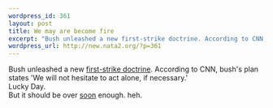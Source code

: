 ```yaml
--- 
wordpress_id: 361
layout: post
title: We may are become fire
excerpt: "Bush unleashed a new first-strike doctrine. According to CNN, bush's plan states 'We will not hesitate to act alone, if necessary.'Lucky Day.But it should be over soon enough. heh. "
wordpress_url: http://new.nata2.org/?p=361
---
```

Bush unleashed a new <a href="http://www.cnn.com/2002/ALLPOLITICS/09/20/bush.national.security/index.html">first-strike doctrine</a>. According to CNN, bush's plan states 'We will not hesitate to act alone, if necessary.'<br/>Lucky Day.<br/>But it should be over <a href="http://www.washingtonpost.com/wp-dyn/articles/A43478-2002Sep20.html">soon</a> enough. heh. <br/><br/>
